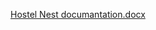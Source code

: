 [Hostel Nest documantation.docx](https://github.com/user-attachments/files/18240599/Hostel.Nest.documantation.docx)
